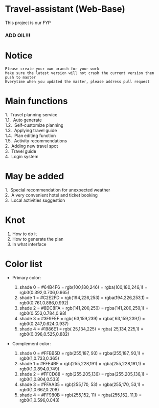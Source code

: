 # Travel-assistant (Web-Base)
This project is our FYP  
### ADD OIL!!!

# Notice
`Please create your own branch for your work`  
`Make sure the latest version will not crash the current version then push to master  `  
`Everytime when you updated the master, please address pull request  `  

# Main functions
1.  Travel planning service  
  1.1.  Auto generate  
  1.2.  Self-customize planning  
  1.3.  Applying travel guide  
  1.4.  Plan editing function  
  1.5.  Activity recommendations  
2.  Adding new travel spot  
3.  Travel guide  
4.  Login system  

# May be added  
1.  Special recommendation for unexpected weather  
2.  A very convenient hotel and ticket booking  
3.  Local activities suggestion  
  
# Knot  
1. How to do it  
2. How to generate the plan  
3. In what interface  

# Color list
* Primary color:

  1. shade 0 = #64B4F6 = rgb(100,180,246) = rgba(100,180,246,1) = rgb0(0.392,0.706,0.965)
  2. shade 1 = #C2E2FD = rgb(194,226,253) = rgba(194,226,253,1) = rgb0(0.761,0.886,0.992)
  3. shade 2 = #8DC8FA = rgb(141,200,250) = rgba(141,200,250,1) = rgb0(0.553,0.784,0.98)
  4. shade 3 = #3F9FEF = rgb( 63,159,239) = rgba( 63,159,239,1) = rgb0(0.247,0.624,0.937)
  5. shade 4 = #1986E1 = rgb( 25,134,225) = rgba( 25,134,225,1) = rgb0(0.098,0.525,0.882)

* Complement color:

  1. shade 0 = #FFBB5D = rgb(255,187, 93) = rgba(255,187, 93,1) = rgb0(1,0.733,0.365)
  2. shade 1 = #FFE4BF = rgb(255,228,191) = rgba(255,228,191,1) = rgb0(1,0.894,0.749)
  3. shade 2 = #FFCD88 = rgb(255,205,136) = rgba(255,205,136,1) = rgb0(1,0.804,0.533)
  4. shade 3 = #FFAA35 = rgb(255,170, 53) = rgba(255,170, 53,1) = rgb0(1,0.667,0.208)
  5. shade 4 = #FF980B = rgb(255,152, 11) = rgba(255,152, 11,1) = rgb0(1,0.596,0.043)